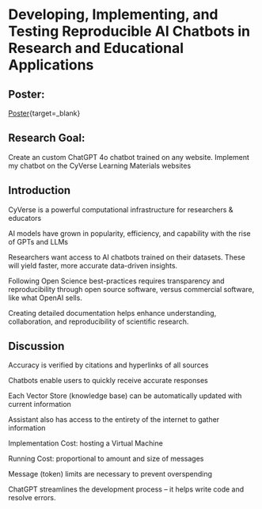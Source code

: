 # Developing, Implementing, and Testing Reproducible AI Chatbots in Research and Educational Applications

## Poster:

[Poster](https://docs.google.com/presentation/d/10GZSwuBQI14HYRvAIDQmfbl0ffm7LoUK/edit?usp=sharing&ouid=101330276015996571503&rtpof=true&sd=true){target=_blank}

## Research Goal:

Create an custom ChatGPT 4o chatbot trained on any website. Implement my chatbot on the CyVerse Learning Materials websites

## Introduction

CyVerse is a powerful computational infrastructure for researchers & educators

AI models have grown in popularity, efficiency, and capability with the rise of GPTs and LLMs

Researchers want access to AI chatbots trained on their datasets. These will yield faster, more accurate data-driven insights.

Following Open Science best-practices requires transparency and reproducibility through open source software, versus commercial software, like what OpenAI sells.

Creating detailed documentation helps enhance understanding, collaboration, and reproducibility of scientific research. 

## Discussion

Accuracy is verified by citations and hyperlinks of all sources

Chatbots enable users to quickly receive accurate responses

Each Vector Store (knowledge base) can be automatically updated with current information

Assistant also has access to the entirety of the internet to gather information

Implementation Cost: hosting a Virtual Machine

Running Cost: proportional to amount and size of messages

Message (token) limits are necessary to prevent overspending

ChatGPT streamlines the development process – it helps write code and resolve errors.
